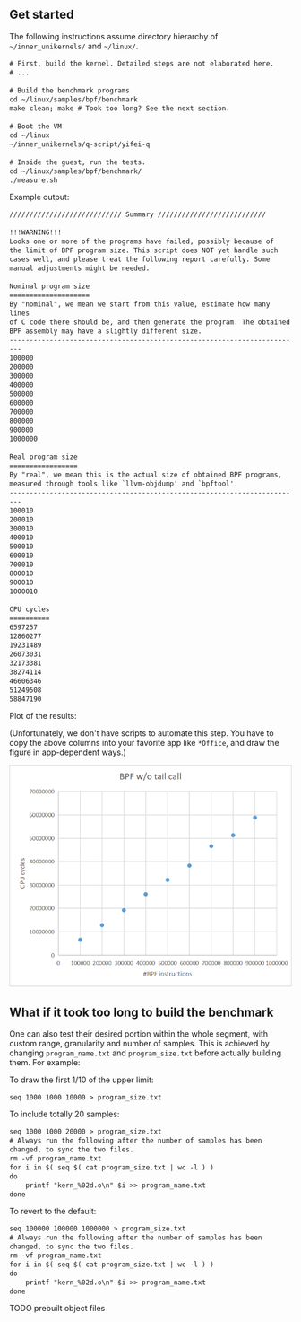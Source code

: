 ## Get started

The following instructions assume directory hierarchy of `~/inner_unikernels/` and `~/linux/`.

```shell
# First, build the kernel. Detailed steps are not elaborated here.
# ...

# Build the benchmark programs
cd ~/linux/samples/bpf/benchmark
make clean; make # Took too long? See the next section.

# Boot the VM
cd ~/linux
~/inner_unikernels/q-script/yifei-q

# Inside the guest, run the tests.
cd ~/linux/samples/bpf/benchmark/
./measure.sh
```

Example output:

```
//////////////////////////// Summary ///////////////////////////

!!!WARNING!!!
Looks one or more of the programs have failed, possibly because of
the limit of BPF program size. This script does NOT yet handle such
cases well, and please treat the following report carefully. Some
manual adjustments might be needed.

Nominal program size
====================
By "nominal", we mean we start from this value, estimate how many lines
of C code there should be, and then generate the program. The obtained
BPF assembly may have a slightly different size.
-------------------------------------------------------------------------
100000
200000
300000
400000
500000
600000
700000
800000
900000
1000000

Real program size
=================
By "real", we mean this is the actual size of obtained BPF programs,
measured through tools like `llvm-objdump' and `bpftool'.
-------------------------------------------------------------------------
100010
200010
300010
400010
500010
600010
700010
800010
900010
1000010

CPU cycles
==========
6597257
12860277
19231489
26073031
32173381
38274114
46606346
51249508
58847190
```

Plot of the results:

(Unfortunately, we don't have scripts to automate this step. You have to copy the above columns into your favorite app like `*Office`, and draw the figure in app-dependent ways.)

![plog.png](plot.png)

## What if it took too long to build the benchmark

One can also test their desired portion within the whole segment, with custom range, granularity and number of samples. This is achieved by changing `program_name.txt` and `program_size.txt` before actually building them. For example:

To draw the first 1/10 of the upper limit:

```shell
seq 1000 1000 10000 > program_size.txt
```

To include totally 20 samples:

```shell
seq 1000 1000 20000 > program_size.txt
# Always run the following after the number of samples has been changed, to sync the two files.
rm -vf program_name.txt
for i in $( seq $( cat program_size.txt | wc -l ) )
do
    printf "kern_%02d.o\n" $i >> program_name.txt
done
```

To revert to the default:

```shell
seq 100000 100000 1000000 > program_size.txt
# Always run the following after the number of samples has been changed, to sync the two files.
rm -vf program_name.txt
for i in $( seq $( cat program_size.txt | wc -l ) )
do
    printf "kern_%02d.o\n" $i >> program_name.txt
done
```

TODO prebuilt object files
